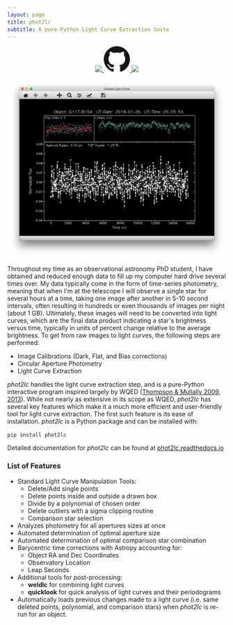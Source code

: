 ```yaml
---
layout: page
title: phot2lc
subtitle: A pure-Python Light Curve Extraction Suite
---
```

<p align="middle">
    <a href="https://pypi.org/project/phot2lc/">
        <img src="https://img.shields.io/pypi/v/phot2lc.svg" width="100" />
    </a>
    <a href="https://github.com/zvanderbosch/phot2lc">
        <img src="/img/GitHub-Mark-120px-plus.png" width="60" /> 
    </a>
    <a href="https://phot2lc.readthedocs.io/en/latest/?badge=latest">
        <img src="https://readthedocs.org/projects/phot2lc/badge/?version=latest" width="100" />
    </a>
</p>

![phot2lc Screenshot](/img/phot2lc_screenshot.png#center)

Throughout my time as an observational astronomy PhD student, I have obtained and reduced enough data to fill up my computer hard drive several times over. My data typically come in the form of time-series photometry, meaning that when I'm at the telescope I will observe a single star for several hours at a time, taking one image after another in 5-10 second intervals, often resulting in hundreds or even thousands of images per night (about 1 GB). Ultimately, these images will need to be converted into light curves, which are the final data product indicating a star's brightness versus time, typically in units of percent change relative to the average brightness. To get from raw images to light curves, the following steps are performed:

* Image Calibrations (Dark, Flat, and Bias corrections)
* Circular Aperture Photometry
* Light Curve Extraction

*phot2lc* handles the light curve extraction step, and is a pure-Python interactive program inspired largely by WQED ([Thompson & Mullally 2009](https://ui.adsabs.harvard.edu/abs/2009JPhCS.172a2081T/abstract), [2013](https://ui.adsabs.harvard.edu/abs/2013ascl.soft04004T/abstract)). While not nearly as extensive in its scope as WQED, *phot2lc* has several key features which make it a much more efficient and user-friendly tool for light curve extraction. The first such feature is its ease of installation. *phot2lc* is a Python package and can be installed with:

    pip install phot2lc

Detailed documentation for *phot2lc* can be found at [phot2lc.readthedocs.io](https://phot2lc.readthedocs.io/en/latest/?badge=latest)

### List of Features

* Standard Light Curve Manipulation Tools:
    - Delete/Add single points
    - Delete points inside and outside a drawn box
    - Divide by a polynomial of chosen order
    - Delete outliers with a sigma clipping routine
    - Comparison star selection
* Analyzes photometry for all apertures sizes at once
* Automated determination of optimal aperture size
* Automated determination of optimal comparison star combination
* Barycentric time corrections with Astropy accounting for:
    - Object RA and Dec Coordinates
    - Observatory Location
    - Leap Seconds
* Additional tools for post-processing:
    - **weldlc** for combining light curves
    - **quicklook** for quick analysis of light curves and their periodograms
* Automatically loads previous changes made to a light curve (i.e. same deleted points, polynomial, and comparison stars) when *phot2lc* is re-run for an object.


